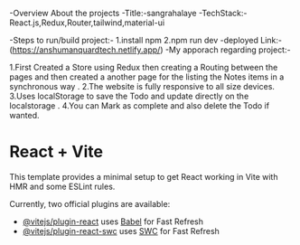 


-Overview About the projects
-Title:-sangrahalaye
-TechStack:- React.js,Redux,Router,tailwind,material-ui


-Steps to run/build project:- 
1.install npm 
2.npm run dev
-deployed Link:-
(https://anshumanquardtech.netlify.app/)
-My apporach regarding project:-

1.First Created a Store using  Redux then  creating a Routing between the pages and then created a another page for the listing the  Notes items in a synchronous way .
2.The website is fully responsive to all size devices. 
3.Uses localStorage to save the Todo and update directly on the localstorage .
4.You can Mark as complete and also delete the Todo if wanted.





# React + Vite

This template provides a minimal setup to get React working in Vite with HMR and some ESLint rules.

Currently, two official plugins are available:

- [@vitejs/plugin-react](https://github.com/vitejs/vite-plugin-react/blob/main/packages/plugin-react/README.md) uses [Babel](https://babeljs.io/) for Fast Refresh
- [@vitejs/plugin-react-swc](https://github.com/vitejs/vite-plugin-react-swc) uses [SWC](https://swc.rs/) for Fast Refresh
